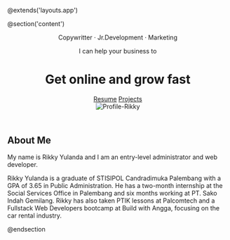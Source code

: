 @extends('layouts.app')

@section('content')
    <!-- Home section-->
    <header class="py-5">
        <div class="container px-5 pb-5">
            <div class="row align-items-center justify-content-center justify-content-md-between">
                <div class="col-md-6 text-center text-md-start">
                    <div class="badge bg-gradient-primary-to-secondary text-white mb-4">
                        <span class="text-uppercase">Copywritter &middot; Jr.Development &middot; Marketing</span>
                    </div>
                    <p class="fs-3 fw-light text-muted">I can help your business to</p>
                    <h1 class="display-3 fw-bolder mb-5">
                        <span class="text-gradient d-inline">Get online and grow fast</span>
                    </h1>
                    <div class="d-grid gap-3 d-sm-flex justify-content-sm-center justify-content-md-start">
                        <a href="#" class="btn btn-primary btn-lg px-5 py-3 me-sm-3 fs-6 fw-bolder">Resume</a>
                        <a href="#" class="btn btn-outline-dark btn-lg px-5 py-3 fs-6 fw-bolder">Projects</a>
                    </div>
                </div>
                <!-- Foto section-->
                <div class="col-md-6 mt-5 mt-md-0">
                    <div class="profile bg-gradient-primary-to-secondary d-flex justify-content-center">
                        <img class="profile-img" src="{{ asset('pictures/Profil-Rikky.jpg') }}" alt="Profile-Rikky" />
                    </div>
                </div>
            </div>
        </div>
    </header>
    <!-- About Section-->
    <div class="container px-5">
        <div class="row gx-5 justify-content-center">
            <div class="col-xxl-8">
                <div class="text-center my-5">
                    <h2 class="display-5 fw-bolder"><span class="text-gradient d-inline">About Me</span></h2>
                    <p class="lead fw-light mb-4">My name is Rikky Yulanda and I am an entry-level administrator
                        and web
                        developer.</p>
                    <p class="text-muted">Rikky Yulanda is a graduate of STISIPOL Candradimuka Palembang with a
                        GPA of
                        3.65
                        in Public Administration. He has a two-month internship at the Social Services Office in
                        Palembang
                        and six months working at PT. Sako Indah Gemilang. Rikky has also taken PTIK lessons at
                        Palcomtech
                        and a Fullstack Web Developers bootcamp at Build with Angga, focusing on the car rental
                        industry.
                    </p>
                    <div class="d-flex justify-content-center fs-2 gap-4">
                        <a class="text-gradient" href="#!"><i class="bi bi-twitter"></i></a>
                        <a class="text-gradient" href="#!"><i class="bi bi-linkedin"></i></a>
                        <a class="text-gradient" href="#!"><i class="bi bi-github"></i></a>
                    </div>
                </div>
            </div>
        </div>
    </div>
@endsection
